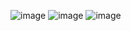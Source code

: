 ![image](https://github.com/user-attachments/assets/15737e94-814f-4cf7-ab8b-b3b57c6d20bb)
![image](https://github.com/user-attachments/assets/fb705751-6a90-4826-a1e9-56e46ea14c75)
![image](https://github.com/user-attachments/assets/c4c58071-8053-436a-8409-b18a3a39ff72)

